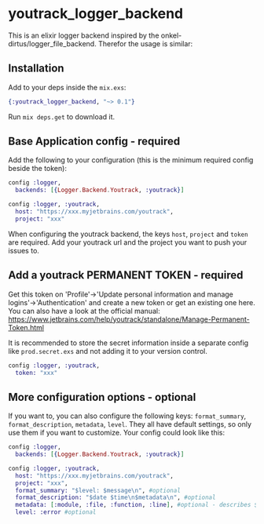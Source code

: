# youtrack_logger_backend

This is an elixir logger backend inspired by the onkel-dirtus/logger_file_backend.
Therefor the usage is similar:

## Installation

Add to your deps inside the `mix.exs`:

```elixir
{:youtrack_logger_backend, "~> 0.1"}
```

Run `mix deps.get` to download it.

## Base Application config - required

Add the following to your configuration (this is the minimum required config beside the token):

```elixir
config :logger,
  backends: [{Logger.Backend.Youtrack, :youtrack}]

config :logger, :youtrack,
  host: "https://xxx.myjetbrains.com/youtrack",
  project: "xxx"
```

When configuring the youtrack backend, the keys `host`, `project` and `token` are required.
Add your youtrack url and the project you want to push your issues to.

## Add a youtrack PERMANENT TOKEN - required

Get this token on 'Profile'->'Update personal information and manage logins'->'Authentication' and create a new token or get an existing one here.
You can also have a look at the official manual: https://www.jetbrains.com/help/youtrack/standalone/Manage-Permanent-Token.html

It is recommended to store the secret information inside a separate config like `prod.secret.exs` and not adding it to your version control.

```elixir
config :logger, :youtrack,
  token: "xxx"
```

## More configuration options - optional

If you want to, you can also configure the following keys: `format_summary`, `format_description`, `metadata`, `level`.
They all have default settings, so only use them if you want to customize.
Your config could look like this:

```elixir
config :logger,
  backends: [{Logger.Backend.Youtrack, :youtrack}]

config :logger, :youtrack,
  host: "https://xxx.myjetbrains.com/youtrack",
  project: "xxx",
  format_summary: "$level: $message\n", #optional
  format_description: "$date $time\n$metadata\n", #optional
  metadata: [:module, :file, :function, :line], #optional - describes $metadata
  level: :error #optional
```


